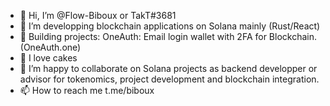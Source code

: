 - 👋 Hi, I’m @Flow-Biboux or TakT#3681
- 👀 I’m developping blockchain applications on Solana mainly (Rust/React) 
- 🔨 Building projects: OneAuth: Email login wallet with 2FA for Blockchain. (OneAuth.one)
- 🌱 I love cakes
- 💞️ I’m happy to collaborate on Solana projects as backend developper or advisor for tokenomics, project development and blockchain integration.
- 📫 How to reach me t.me/biboux

<!---
--->
